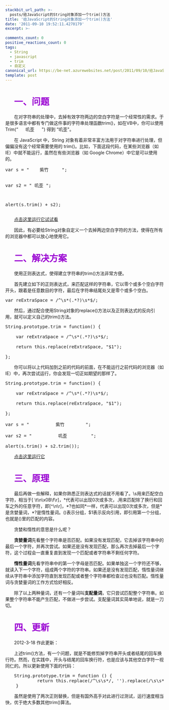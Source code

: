 ```yaml
---
stackbit_url_path: >-
  posts/给JavaScript的String对象添加一个trim()方法
title: '给JavaScript的String对象添加一个trim()方法'
date: '2011-09-10 19:52:11.4270179'
excerpt: >-
  
comments_count: 0
positive_reactions_count: 0
tags: 
  - String
  - javascript
  - trim
  - 自定义
canonical_url: https://be-net.azurewebsites.net/post/2011/09/10/给JavaScript的String对象添加一个trim()方法
template: post
---
```

<div style="text-indent: 2em">   <h1><font color="#9b00d3"><font style="font-weight: bold">一、问题</font></font></h1>    <p>在对字符串的处理中，去掉有效字符两边的空白字符是一个经常性的需求。于是很多语言中都有专门做这件事的字符串处理函数trim()，如在VB中，你可以使用 Trim(“&#160;&#160;&#160;&#160;&#160; 叽歪&#160;&#160;&#160;&#160;&#160; &quot;) 得到 “叽歪&quot;。</p>    <p>在 JavaScript 中，String 对象有着非常丰富方法用于对字符串进行处理，但偏偏没有这个经常需要使用的 trim()。比如，下面这段代码，在某些浏览器（如 IE）中就不能运行，虽然在有些浏览器（如 Google Chrome）中它是可以使用的。</p>    <pre style="text-indent: 0px" class="brush: javascript">var s = &quot;    紫竹     &quot;;

var s2 = &quot;    叽歪     &quot;;

alert(s.trim() + s2);</pre>

  <p><a title="涂鸦 JavaScript 练兵场" href="http://www.myfootprints.cn/OldWeb/javascript/default.asp?s=var%20s%20%3D%20%22%20%20%20%20%E7%B4%AB%E7%AB%B9%20%20%20%20%20%22%3B%0Avar%20s2%20%3D%20%22%20%20%20%20%E5%8F%BD%E6%AD%AA%20%20%20%20%20%22%3B%0Aalert(s.trim()%20%2B%20s2)%3B" target="_blank">点击这里运行它试试看</a></p>

  <p>因此，有必要给String对象自定义一个去掉两边空白字符的方法，使得在所有的浏览器中都可以放心地使用它。</p>

  <h1><font color="#9b00d3"><font style="font-weight: bold">二、解决方案</font></font></h1>

  <p>使用正则表达式，使得建立字符串的trim()方法非常方便。</p>

  <p>首先建立如下的正则表达式，来匹配这样的字符串，它以零个或多个空白字符开头，跟着是任意数目的字符，最后在字符串结尾处又是零个或多个空白。</p>

  <pre style="text-indent: 0px" class="brush: javascript">var reExtraSpace = /^\s*(.*?)\s*$/;</pre>

  <p>然后，通过配合使用String对象的replace()方法以及正则表达式的反向引用，就可以定义自己的trim()方法。</p>

  <pre style="text-indent: 0px" class="brush: javascript">String.prototype.trim = function() {

    var reExtraSpace = /^\s*(.*?)\s*$/;

    return this.replace(reExtraSpace, &quot;$1&quot;);

};</pre>

  <p>你可以将以上代码加到之前的代码的前面，在不能运行之前代码的浏览器（如 IE）中，再次尝试运行，你会发现一切正如期望的那样了。</p>

  <pre style="text-indent: 0px" class="brush: javascript">String.prototype.trim = function() {

    var reExtraSpace = /^\s*(.*?)\s*$/;

    return this.replace(reExtraSpace, &quot;$1&quot;);

};

var s = &quot;          紫竹        &quot;;

var s2 = &quot;          叽歪         &quot;;

alert(s.trim() + s2.trim());</pre>

  <p><a title="涂鸦 JavaScript 练兵场" href="http://www.myfootprints.cn/OldWeb/javascript/default.asp?s=String.prototype.trim%20%3D%20function()%20%7B%0A%20%20%20%20var%20reExtraSpace%20%3D%20%2F%5E%5Cs*(.*%3F)%5Cs*%24%2F%3B%0A%20%20%20%20return%20this.replace(reExtraSpace%2C%20%22%241%22)%3B%0A%7D%3B%0Avar%20s%20%3D%20%22%20%20%20%20%20%20%20%20%20%20%E7%B4%AB%E7%AB%B9%20%20%20%20%20%20%20%20%22%3B%0Avar%20s2%20%3D%20%22%20%20%20%20%20%20%20%20%20%20%E5%8F%BD%E6%AD%AA%20%20%20%20%20%20%20%20%20%22%3B%0Aalert(s.trim()%20%2B%20s2.trim())%3B" target="_blank">点击这里运行它</a></p>

  <h1><font color="#9b00d3"><font style="font-weight: bold">三、原理</font></font></h1>

  <p>最后再做一些解释，如果你熟悉正则表达式的话就不用看了。\s用来匹配空白字符，相当于[ \t\n\x0B\f\r]，*代表可以出现0次或多次，.用来匹配除了换行和回车之外的任意字符，即[^\n\r]，*?也如同*一样，代表可以出现0次或多次，但是*是贪婪量词，*?是惰性量词。()表示分组，$1表示反向引用，即引用第一个分组，也就是()里的匹配的内容。</p>

  <p>贪婪和惰性的意思是什么呢？</p>

  <p><strong>贪婪量词</strong>先看整个字符串是否匹配。如果没有发现匹配，它去掉该字符串中的最后一个字符，并再次尝试。如果还是没有发现匹配，那么再次去掉最后一个字符，这个过程会一直重复直到发现一个匹配或者字符串不剩任何字符。</p>

  <p><strong>惰性量词</strong>先看字符串中的第一个字母是否匹配。如果单独这一个字符还不够，就读入下一个字符，组成两个字符的字符串。如果还是没有发现匹配，惰性量词继续从字符串中添加字符直到发现匹配或者整个字符串都检查过也没有匹配。惰性量词与贪婪量词的工作方式恰好相反。</p>

  <p>除了以上两种量词，还有一个量词叫<strong>支配量词</strong>，它只尝试匹配整个字符串。如果整个字符串不能产生匹配，不做进一步尝试。支配量词其实简单地说，就是一刀切。</p>

  <h1><font color="#9b00d3"><font style="font-weight: bold">四、更新</font></font></h1>

  <p>2012-3-18 作此更新：</p>

  <p>上述trim()方法，有一个问题，就是不能修剪掉字符串开头或者结尾的回车换行符。然而，在实践中，开头与结尾的回车换行符，也是应该与其他空白字符一视同仁的。所以更新使用下面的代码：</p>

  <pre class="brush: javascript">String.prototype.trim = function () {
            return this.replace(/^\s\s*/, '').replace(/\s\s*$/, '');
	}</pre>

  <p>虽然是使用了两次正则替换，但是有国外高手对此进行过测试，运行速度相当快，优于绝大多数其他trim()算法。</p>
</div>

<div style="float: none; clear: both"></div>